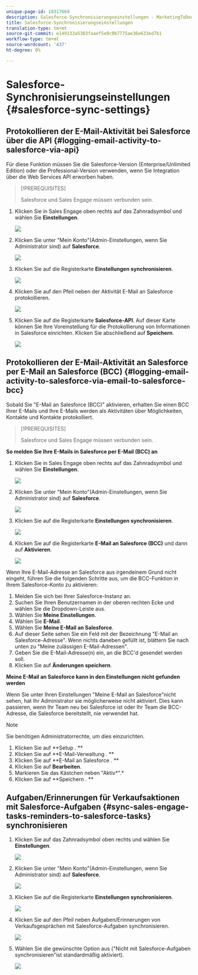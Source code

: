 ```yaml
---
unique-page-id: 18317669
description: Salesforce-Synchronisierungseinstellungen - MarketingToDocs - Produktdokumentation
title: Salesforce-Synchronisierungseinstellungen
translation-type: tm+mt
source-git-commit: e149133a5383faaef5e9c9b7775ae36e633ed7b1
workflow-type: tm+mt
source-wordcount: '437'
ht-degree: 0%

---
```



# Salesforce-Synchronisierungseinstellungen {#salesforce-sync-settings}

## Protokollieren der E-Mail-Aktivität bei Salesforce über die API {#logging-email-activity-to-salesforce-via-api}

Für diese Funktion müssen Sie die Salesforce-Version (Enterprise/Unlimited Edition) oder die Professional-Version verwenden, wenn Sie Integration über die Web Services API erworben haben.

>[!PREREQUISITES]
>
>Salesforce und Sales Engage müssen verbunden sein.

1. Klicken Sie in Sales Engage oben rechts auf das Zahnradsymbol und wählen Sie **Einstellungen**.

   ![](assets/one-2.png)

1. Klicken Sie unter &quot;Mein Konto&quot;(Admin-Einstellungen, wenn Sie Administrator sind) auf **Salesforce**.

   ![](assets/two-2.png)

1. Klicken Sie auf die Registerkarte **Einstellungen synchronisieren**.

   ![](assets/three-1.png)

1. Klicken Sie auf den Pfeil neben der Aktivität E-Mail an Salesforce protokollieren.

   ![](assets/four-1.png)

1. Klicken Sie auf die Registerkarte **Salesforce-API**. Auf dieser Karte können Sie Ihre Voreinstellung für die Protokollierung von Informationen in Salesforce einrichten. Klicken Sie abschließend auf **Speichern**.

   ![](assets/five.png)

## Protokollieren der E-Mail-Aktivität an Salesforce per E-Mail an Salesforce (BCC) {#logging-email-activity-to-salesforce-via-email-to-salesforce-bcc}

Sobald Sie &quot;E-Mail an Salesforce (BCC)&quot; aktivieren, erhalten Sie einen BCC Ihrer E-Mails und Ihre E-Mails werden als Aktivitäten über Möglichkeiten, Kontakte und Kontakte protokolliert.

>[!PREREQUISITES]
>
>Salesforce und Sales Engage müssen verbunden sein.

**So melden Sie Ihre E-Mails in Salesforce per E-Mail (BCC) an**

1. Klicken Sie in Sales Engage oben rechts auf das Zahnradsymbol und wählen Sie **Einstellungen**.

   ![](assets/one-3.png)

1. Klicken Sie unter &quot;Mein Konto&quot;(Admin-Einstellungen, wenn Sie Administrator sind) auf **Salesforce**.

   ![](assets/two-3.png)

1. Klicken Sie auf die Registerkarte **Einstellungen synchronisieren**.

   ![](assets/three-1.png)

1. Klicken Sie auf die Registerkarte **E-Mail an Salesforce (BCC)** und dann auf **Aktivieren**.

   ![](assets/six-2.png)

Wenn Ihre E-Mail-Adresse an Salesforce aus irgendeinem Grund nicht eingeht, führen Sie die folgenden Schritte aus, um die BCC-Funktion in Ihrem Salesforce-Konto zu aktivieren:

1. Melden Sie sich bei Ihrer Salesforce-Instanz an.
1. Suchen Sie Ihren Benutzernamen in der oberen rechten Ecke und wählen Sie die Dropdown-Leiste aus.
1. Wählen Sie **Meine Einstellungen**.
1. Wählen Sie **E-Mail**.
1. Wählen Sie **Meine E-Mail an Salesforce**.
1. Auf dieser Seite sehen Sie ein Feld mit der Bezeichnung &quot;E-Mail an Salesforce-Adresse&quot;. Wenn nichts daneben gefüllt ist, blättern Sie nach unten zu &quot;Meine zulässigen E-Mail-Adressen&quot;.
1. Geben Sie die E-Mail-Adresse(n) ein, an die BCC&#39;d gesendet werden soll.
1. Klicken Sie auf **Änderungen speichern**.

**Meine E-Mail an Salesforce kann in den Einstellungen nicht gefunden werden**

Wenn Sie unter Ihren Einstellungen &quot;Meine E-Mail an Salesforce&quot;nicht sehen, hat Ihr Administrator sie möglicherweise nicht aktiviert. Dies kann passieren, wenn Ihr Team neu bei Salesforce ist oder Ihr Team die BCC-Adresse, die Salesforce bereitstellt, nie verwendet hat.

>[!NOTE]
>
>Sie benötigen Administratorrechte, um dies einzurichten.

1. Klicken Sie auf **Setup *.* **
1. Klicken Sie auf **E-Mail-Verwaltung *.* **
1. Klicken Sie auf **E-Mail an Salesforce *.* **
1. Klicken Sie auf **Bearbeiten**.
1. Markieren Sie das Kästchen neben &quot;Aktiv*&quot;.*
1. Klicken Sie auf **Speichern *.* **

## Aufgaben/Erinnerungen für Verkaufsaktionen mit Salesforce-Aufgaben {#sync-sales-engage-tasks-reminders-to-salesforce-tasks} synchronisieren

1. Klicken Sie auf das Zahnradsymbol oben rechts und wählen Sie **Einstellungen**.

   ![](assets/one-3.png)

1. Klicken Sie unter &quot;Mein Konto&quot;(Admin-Einstellungen, wenn Sie Administrator sind) auf **Salesforce**.

   ![](assets/two-2.png)

1. Klicken Sie auf die Registerkarte **Einstellungen synchronisieren**.

   ![](assets/three-1.png)

1. Klicken Sie auf den Pfeil neben Aufgaben/Erinnerungen von Verkaufsgesprächen mit Salesforce-Aufgaben synchronisieren.

   ![](assets/seven-2.png)

1. Wählen Sie die gewünschte Option aus (&quot;Nicht mit Salesforce-Aufgaben synchronisieren&quot;ist standardmäßig aktiviert).

   ![](assets/eight.png)


